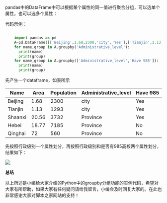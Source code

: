 pandas中的DataFrame中可以根据某个属性的同一值进行聚合分组，可以选单个属性，也可以选多个属性：

代码示例：

```python

    import pandas as pd
    A=pd.DataFrame([['Beijing',1.68,2300,'city','Yes'],['Tianjin',1.13,1293,'city','Yes'],['Shaanxi',20.56,3732,'Province','Yes'],['Hebei',18.77,7185,'Province','No'],['Qinghai',72,560,'Province','No']],columns=['Name','Area','Population','Administrative_level','Have 985'])
    for name,group in A.groupby('Administrative_level'):
      print(name)
      print(group)
    for name,group in A.groupby(['Administrative_level','Have 985']):
      print(name)
      print(group)
```

先产生一个dataframe，如表所示

Name  |  Area  |  Population  |  Administrative_level  |  Have 985  
---|---|---|---|---  
Beijing  |  1.68  |  2300  |  city  |  Yes  
Tianjin  |  1.13  |  1293  |  city  |  Yes  
Shaanxi  |  20.56  |  3732  |  Province  |  Yes  
Hebei  |  18.77  |  7185  |  Province  |  No  
Qinghai  |  72  |  560  |  Province  |  No  
  
先按照行政级别一个属性划分，再按照行政级别和是否有985高校两个属性划分，结果如下：

![](https://img.jbzj.com/file_images/article/201807/2018711165014473.png?2018611165032)

**总结**

以上所述是小编给大家介绍的Python中的groupby分组功能的实例代码，希望对大家有所帮助，如果大家有任何疑问请给我留言，小编会及时回复大家的。在此也非常感谢大家对脚本之家网站的支持！

